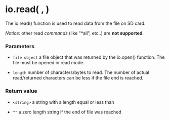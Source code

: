 # io.read(<file object> , <length>)

The io.read() function is used to read data from the file on SD card.

*Notice:* other read *commands* (like "*all", etc..) are **not supported**.


### Parameters

* `file object` a file object that was returned by the io.open() function. The file must be opened in read mode.

* `length` number of characters/bytes to read. The number of actual read/returned characters can be less if the file end is reached. 

### Return value

* `<string>` a string with a length equal or less than <length>

* `""` a zero length string if the end of file was reached
